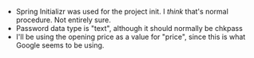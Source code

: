 * Spring Initializr was used for the project init. I _think_ that's normal procedure. Not entirely sure.
* Password data type is "text", although it should normally be chkpass
* I'll be using the opening price as a value for "price", since this is what Google seems to be using.